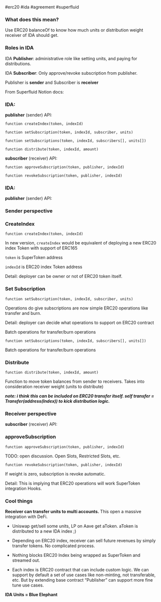 
#erc20 #ida #agreement #superfluid

### What does this mean?

Use ERC20 balanceOf to know how much units or distribution weight receiver of IDA should get.

### **Roles in IDA**

IDA **Publisher**: administrative role like setting units, and paying for distributions.

IDA **Subscriber**: Only approve/revoke subscription from publisher.

Publisher is **sender** and Subscriber is **receiver**

From Superfluid Notion docs:

### IDA:

**publisher** (sender) API:

`function createIndex(token, indexId)`

`function setSubscription(token, indexId, subscriber, units)`

`function setSubscriptions(token, indexId, subscribers[], units[])`

`function distribute(token, indexId, amount)`

**subscriber** (receiver) API:

`function approveSubscription(token, publisher, indexId)`

`function revokeSubscription(token, publisher, indexId)`

### IDA:

**publisher** (sender) API:

### Sender perspective

### CreateIndex

`function createIndex(token, indexId)`

In new version, `createIndex` would be equivalent of deploying a new ERC20 index Token with support of ERC165

`token` is SuperToken address

`indexId` is ERC20 index Token address

Detail: deployer can be owner or not of ERC20 token itself.

### Set Subscription

`function setSubscription(token, indexId, subscriber, units)`

Operations do give subscriptions are now simple ERC20 operations like transfer and burn.

Detail: deployer can decide what operations to support on ERC20 contract

Batch operations for transfer/burn operations

`function setSubscriptions(token, indexId, subscribers[], units[])`

Batch operations for transfer/burn operations

### Distribute

`function distribute(token, indexId, amount)`

Function to move token balances from sender to receivers. Takes into consideration receiver weight (units to distribute)

_**note: i think this can be included on ERC20 transfer itself. self transfer = Transfer(address(Index)) to kick distribution logic.**_

### Receiver perspective

**subscriber** (receiver) API:

### approveSubscription

`function approveSubscription(token, publisher, indexId)`

TODO: open discussion. Open Slots, Restricted Slots, etc.

`function revokeSubscription(token, publisher, indexId)`

If weight is zero, subscription is revoke automatic.

Detail: This is implying that ERC20 operations will work SuperToken integration Hooks.


### Cool things

**Receiver can transfer units to multi accounts.** This open a massive integration with DeFi.

-   Uniswap get/sell some units, LP on Aave get aToken. aToken is distributed to a new IDA index ;)
    
-   Depending on ERC20 index, receiver can sell future revenues by simply transfer tokens. No complicated process.
    
-   Nothing blocks ERC20 Index being wrapped as SuperToken and streamed out.
    
-   Each index is ERC20 contract that can include custom logic. We can support by default a set of use cases like non-minting, not transferable, etc. But by extending base contract “Publisher” can support more fine tune use cases.
    

**IDA Units = Blue Elephant**